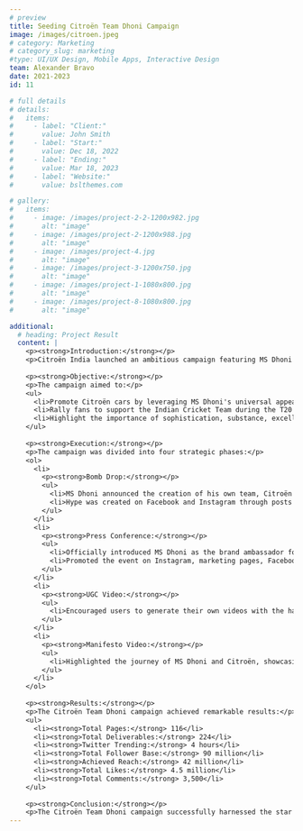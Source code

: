 ```yaml
---
# preview
title: Seeding Citroën Team Dhoni Campaign
image: /images/citroen.jpeg
# category: Marketing
# category_slug: marketing
#type: UI/UX Design, Mobile Apps, Interactive Design
team: Alexander Bravo
date: 2021-2023
id: 11

# full details
# details:
#   items:
#     - label: "Client:"
#       value: John Smith
#     - label: "Start:"
#       value: Dec 18, 2022
#     - label: "Ending:"
#       value: Mar 18, 2023
#     - label: "Website:"
#       value: bslthemes.com

# gallery:
#   items:
#     - image: /images/project-2-2-1200x982.jpg
#       alt: "image"
#     - image: /images/project-2-1200x988.jpg
#       alt: "image"
#     - image: /images/project-4.jpg
#       alt: "image"
#     - image: /images/project-3-1200x750.jpg
#       alt: "image"
#     - image: /images/project-1-1080x800.jpg
#       alt: "image"
#     - image: /images/project-8-1080x800.jpg
#       alt: "image"

additional:
  # heading: Project Result
  content: |
    <p><strong>Introduction:</strong></p>
    <p>Citroën India launched an ambitious campaign featuring MS Dhoni as their brand ambassador. The "Do What Matters" campaign kicked off with the Citroën Team Dhoni initiative, aimed at rallying fans to support the Indian Cricket Team during the T20 World Championship. This case study outlines the campaign's objectives, execution, and impressive results.</p>
    
    <p><strong>Objective:</strong></p>
    <p>The campaign aimed to:</p>
    <ul>
      <li>Promote Citroën cars by leveraging MS Dhoni's universal appeal.</li>
      <li>Rally fans to support the Indian Cricket Team during the T20 World Championship.</li>
      <li>Highlight the importance of sophistication, substance, excellence, and reliability in Citroën vehicles.</li>
    </ul>
    
    <p><strong>Execution:</strong></p>
    <p>The campaign was divided into four strategic phases:</p>
    <ol>
      <li>
        <p><strong>Bomb Drop:</strong></p>
        <ul>
          <li>MS Dhoni announced the creation of his own team, Citroën Team Dhoni.</li>
          <li>Hype was created on Facebook and Instagram through posts and stories, generating curiosity and excitement.</li>
        </ul>
      </li>
      <li>
        <p><strong>Press Conference:</strong></p>
        <ul>
          <li>Officially introduced MS Dhoni as the brand ambassador for Citroën in India.</li>
          <li>Promoted the event on Instagram, marketing pages, Facebook, and through influential tweets by personalities like Mufaddal Vohra, KPS Gill, and Swati C.</li>
        </ul>
      </li>
      <li>
        <p><strong>UGC Video:</strong></p>
        <ul>
          <li>Encouraged users to generate their own videos with the hashtag #CitroenTeamDhoni.</li>
        </ul>
      </li>
      <li>
        <p><strong>Manifesto Video:</strong></p>
        <ul>
          <li>Highlighted the journey of MS Dhoni and Citroën, showcasing their shared values of excellence and reliability.</li>
        </ul>
      </li>
    </ol>
    
    <p><strong>Results:</strong></p>
    <p>The Citroën Team Dhoni campaign achieved remarkable results:</p>
    <ul>
      <li><strong>Total Pages:</strong> 116</li>
      <li><strong>Total Deliverables:</strong> 224</li>
      <li><strong>Twitter Trending:</strong> 4 hours</li>
      <li><strong>Total Follower Base:</strong> 90 million</li>
      <li><strong>Achieved Reach:</strong> 42 million</li>
      <li><strong>Total Likes:</strong> 4.5 million</li>
      <li><strong>Total Comments:</strong> 3,500</li>
    </ul>
    
    <p><strong>Conclusion:</strong></p>
    <p>The Citroën Team Dhoni campaign successfully harnessed the star power of MS Dhoni to promote Citroën vehicles and rally support for the Indian Cricket Team. The multi-phase strategy generated significant buzz, engagement, and reach, highlighting Citroën's commitment to excellence and reliability. This campaign was executed by Leo Burnett, Mumbai, and Meme Creatives, with distribution across all social platforms (seeding of creatives) handled by Marque Berry.</p>
---
```

